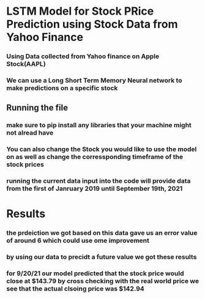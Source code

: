 # LSTM Model for Stock PRice Prediction using Stock Data from Yahoo Finance

### Using Data collected from Yahoo finance on Apple Stock(AAPL)
### We can use a Long Short Term Memory Neural network to make predictions on a specific stock

## Running the file
### make sure to pip install any libraries that your machine might not alread have

### You can also change the Stock you would like to use the model on as well as change the corressponding timeframe of the stock prices

### running the current data input into the code will provide data from the first of Janruary 2019 until September 19th, 2021

# Results
### the prdeiction we got based on this data gave us an error value of around 6 which could use ome improvement

### by using our data to precidt a future value we got these results

### for 9/20/21 our model predicted that the stock price would close at $143.79 by cross checking with the real world price we see that the actual clsoing price was $142.94